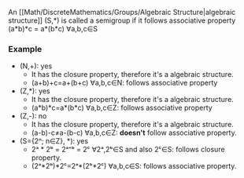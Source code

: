 An [[Math/DiscreteMathematics/Groups/Algebraic Structure|algebraic structure]] (S,\*) is called a semigroup if it follows associative property
(a\*b)\*c = a\*(b\*c) ∀a,b,c∈S

### Example
* (N,+): yes
	* It has the closure property, therefore it's a algebraic structure.
	* (a+b)+c=a+(b+c) ∀a,b,c∈N: follows associative property
* (Z,\*): yes
	* It has the closure property, therefore it's a algebraic structure.
	* (a\*b)\*c=a\*(b\*c) ∀a,b,c∈Z: follows associative property
* (Z,-): no
	* It has the closure property, therefore it's a algebraic structure.
	* (a-b)-c≠a-(b-c) ∀a,b,c∈Z: **doesn't** follow associative property.
* (S={2ⁿ; n∈Z}, \*): yes
	* 2ᵃ \* 2ᵇ = 2ᵃ⁺ᵇ = 2ᶜ ∀2ᵃ,2ᵇ∈S and also 2ᶜ∈S: follows closure property.
	* (2ᵃ\*2ᵇ)\*2ᶜ=2ᵃ\*(2ᵇ\*2ᶜ) ∀a,b,c∈S: follows associative property.
